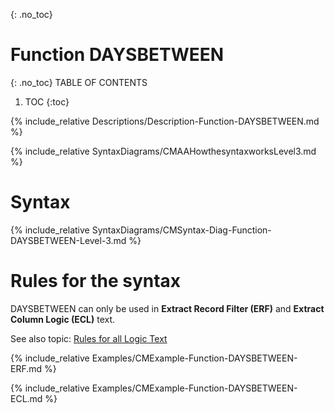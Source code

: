 {: .no_toc}
# Function DAYSBETWEEN 

{: .no_toc}
TABLE OF CONTENTS 
1. TOC
{:toc}  


{% include_relative Descriptions/Description-Function-DAYSBETWEEN.md %}

{% include_relative SyntaxDiagrams/CMAAHowthesyntaxworksLevel3.md %}

# Syntax 

{% include_relative SyntaxDiagrams/CMSyntax-Diag-Function-DAYSBETWEEN-Level-3.md %}

# Rules for the syntax

DAYSBETWEEN can only be used in **Extract Record Filter (ERF)** and **Extract Column Logic (ECL)** text.

See also topic: [Rules for all Logic Text](../../Workbench/RulesforallLogicText.md) 

{% include_relative Examples/CMExample-Function-DAYSBETWEEN-ERF.md %} 

{% include_relative Examples/CMExample-Function-DAYSBETWEEN-ECL.md %} 


